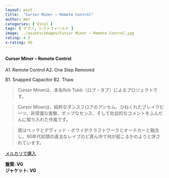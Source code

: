 ```yaml
---
layout: post
title:  "Cursor Miner – Remote Control"
author: mmr
categories: [ Vinyl ]
tags: [ テクノ, レフトフィールド ]
image: ../assets/images/Cursor Miner – Remote Control.jpg
rating: 4.5
v-rating: VG
---
```


#### Cursor Miner – Remote Control

A1. Remote Control
A2. One Step Removed

B1. Snapped Capacitor
B2. Thaw

> Cursor Minerは、本名Rob Tubb（ロブ・タブ）によるプロジェクトです。

> Cursor Minerは、純粋なダンスフロアのアンセム、ひねくれたブレイクビーツ、非常識な実験、ポップなセンス、そして社会的なコメントをふんだんに取り入れた作風です。

> 彼はベックとデヴィッド・ボウイがクラフトワークとオーテカーと融合し、90年代初頭の違法なレイブのど真ん中で何が起こるかのようと評されています。



[メルカリで購入](https://jp.mercari.com/item/m98630555148)


<div class="mt-4 mb-4 d-flex align-items-center">
<strong class="mr-1">盤質: VG</strong>
</div>
<div class="mt-4 mb-4 d-flex align-items-center">
<strong class="mr-1">ジャケット: VG</strong>
</div>